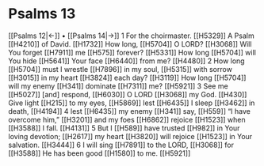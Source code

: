 # Psalms 13
[[Psalms 12|←]] • [[Psalms 14|→]]
1 For the choirmaster. [[H5329]] A Psalm [[H4210]] of David. [[H1732]] How long, [[H5704]] O LORD? [[H3068]] Will You forget [[H7911]] me [[H575]] forever? [[H5331]] How long [[H5704]] will You hide [[H5641]] Your face [[H6440]] from me? [[H4480]] 
2 How long [[H5704]] must I wrestle [[H7896]] in my soul, [[H5315]] with sorrow [[H3015]] in my heart [[H3824]] each day? [[H3119]] How long [[H5704]] will my enemy [[H341]] dominate [[H7311]] me? [[H5921]] 
3 See me [[H5027]] [and] respond, [[H6030]] O LORD [[H3068]] my God. [[H430]] Give light [[H215]] to my eyes, [[H5869]] lest [[H6435]] I sleep [[H3462]] in death, [[H4194]] 
4 lest [[H6435]] my enemy [[H341]] say, [[H559]] “I have overcome him,” [[H3201]] and my foes [[H6862]] rejoice [[H1523]] when [[H3588]] I fall. [[H4131]] 
5 But I [[H589]] have trusted [[H982]] in Your loving devotion; [[H2617]] my heart [[H3820]] will rejoice [[H1523]] in Your salvation. [[H3444]] 
6 I will sing [[H7891]] to the LORD, [[H3068]] for [[H3588]] He has been good [[H1580]] to me. [[H5921]] 
